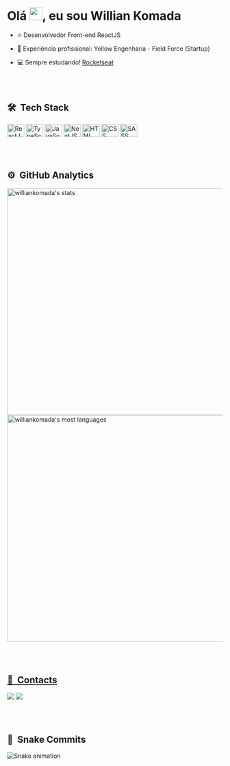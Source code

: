 <h1 align="left">Olá <img src="https://raw.githubusercontent.com/kaueMarques/kaueMarques/master/hi.gif" width="30px" height="30px">, eu sou Willian Komada</h1>

- 🔥 Desenvolvedor Front-end ReactJS

- 🔭 Experiência profissional: Yellow Engenharia - Field Force (Startup)

- 💻 Sempre estudando! [Rocketseat](https://app.rocketseat.com.br/me/williankomada)

<br><br>

## 🛠 &nbsp;Tech Stack
<div style="display: inline_block">
	<img align="center" alt="ReactJS" height="30" width="40" src="https://cdn.jsdelivr.net/gh/devicons/devicon/icons/react/react-original.svg">
	<img align="center" alt="TypeScript" height="30" width="40" src="https://cdn.jsdelivr.net/gh/devicons/devicon/icons/typescript/typescript-plain.svg">
	<img align="center" alt="JavaScript" height="30" width="40" src="https://cdn.jsdelivr.net/gh/devicons/devicon/icons/javascript/javascript-plain.svg">
	<img align="center" alt="NextJS" height="30" width="40" src="https://cdn.jsdelivr.net/gh/devicons/devicon/icons/nextjs/nextjs-original.svg">
	<img align="center" alt="HTML" height="30" width="40" src="https://cdn.jsdelivr.net/gh/devicons/devicon/icons/html5/html5-plain.svg">
 	<img align="center" alt="CSS" height="30" width="40" src="https://cdn.jsdelivr.net/gh/devicons/devicon/icons/css3/css3-plain.svg">
	<img align="center" alt="SASS" height="30" width="40" src="https://cdn.jsdelivr.net/gh/devicons/devicon/icons/sass/sass-original.svg">
</div>

<br><br>

## ⚙️ &nbsp;GitHub Analytics
<div align="left">
	<a href="https://github.com/williankomada">
	<img width="530em" src="https://github-readme-stats.vercel.app/api?username=williankomada&show_icons=true&theme=midnight-purple&border_color=7f3ace&include_all_commits=true&count_private=true" alt="williankomada's stats">
	<img width="530em" src="https://github-readme-stats.vercel.app/api/top-langs/?username=williankomada&layout=compact&langs_count=5&theme=midnight-purple&border_color=7f3ace" alt="williankomada's most languages">
</div>
	
<br><br>

## 🤙 &nbsp;Contacts
<div>
	<a href="https://api.whatsapp.com/send?phone=5512992033336" target="_blank"><img src="https://img.shields.io/badge/WhatsApp-25D366?style=for-the-badge&logo=whatsapp&logoColor=white" target="_blank"></a>
	<a href="https://www.linkedin.com/in/willian-komada-aa705a172/" target="_blank"><img src="https://img.shields.io/badge/LinkedIn-0077B5?style=for-the-badge&logo=linkedin&logoColor=white" target="_blank"></a>
</div>
	
<br><br>

## 🐍 &nbsp;Snake Commits 
![Snake animation](https://github.com/williankomada/williankomada/blob/output/github-contribution-grid-snake.svg)
	
	
